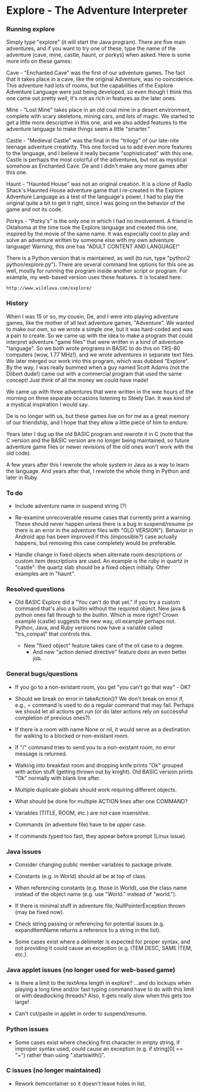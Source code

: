 # Explore - The Adventure Interpreter #


### Running explore ###

Simply type "explore" (it will start the Java program). There are five
main adventures, and if you want to try one of these, type the name of
the adventure (cave, mine, castle, haunt, or porkys) when asked. Here is
some more info on these games:


Cave - "Enchanted Cave" was the first of our adventure games. The fact
that it takes place in a cave, like the original Adventure, was no
coincidence. This adventure had lots of rooms, but the capabilities of the
Explore Adventure Language were just being developed, so even though I think
this one came out pretty well, it's not as rich in features as the later ones.

Mine - "Lost Mine" takes place in an old coal mine in a desert environment,
complete with scary skeletons, mining cars, and lots of magic. We started to
get a little more descriptive in this one, and we also added features to
the adventure language to make things seem a little "smarter."

Castle - "Medieval Castle" was the final in the "trilogy" of our late-nite
teenage adventure creativity. This one forced us to add even more features to
the language, and I believe it really became "sophisticated" with this one.
Castle is perhaps the most colorful of the adventures, but not as mystical
somehow as Enchanted Cave. De and I didn't make any more games after this one.

Haunt - "Haunted House" was not an original creation. It is a clone of
Radio Shack's Haunted House adventure game that I re-created in the
Explore Adventure Language as a test of the language's power. I had to
play the original quite a bit to get it right, since I was going on the
behavior of the game and not its code.

Porkys - "Porky's" is the only one in which I had no involvement. A friend
in Oklahoma at the time took the Explore language and created this one,
inspired by the movie of the same name. It was especially cool to play and
solve an adventure written by someone else with my own adventure language!
Warning, this one has "ADULT CONTENT AND LANGUAGE!"


There is a Python version that is maintained, as well (to run, type
"python2 python/explore.py"). There are several command line options
for this one as well, mostly for running the program inside another script
or program. For example, my web-based version uses these features.
It is located here:

    http://www.wildlava.com/explore/


### History ###

When I was 15 or so, my cousin, De, and I were into playing adventure games,
like the mother of all text adventure games, "Adventure". We wanted to make
our own, so we wrote a simple one, but it was hard-coded and was a pain
to create. So we came up with the idea to make a program that could interpret
adventure "game files" that were written in a kind of adventure "language".
So we both wrote programs in BASIC to do this on TRS-80 computers (wow,
1.77 MHz!), and we wrote adventures in separate text files. We later merged
our work into this program, which was dubbed "Explore". By the way, I was
really bummed when a guy named Scott Adams (not the Dilbert dude!) came out
with a commercial program that used the same concept! Just think of all the
money we could have made!

We came up with three adventures that were written in the wee hours of the
morning on three separate occasions listening to Steely Dan. It was kind of
a mystical inspiration I would say.

De is no longer with us, but these games live on for me as a great memory
of our friendship, and I hope that they allow a little piece of him to endure.

Years later I dug up the old BASIC program and rewrote it in C (note that the
C version and the BASIC version are no longer being maintained, so future
adventure game files or newer revisions of the old ones won't work with the
old code).

A few years after this I rewrote the whole system in Java as a way to learn
the language. And years after that, I rewrote the whole thing in Python and
later in Ruby.


### To do ###

* Include adventure name in suspend string (?)

* Re-examine unrecoverable resume cases that currently print a warning.
  These should never happen unless there is a bug in suspend/resume
  (or there is an error in the adventure files with "OLD VERSION").
  Behavior in Android app has been improved if this (impossible?) case
  actually happens, but removing this case completely would be preferable.

* Handle change in fixed objects when alternate room descriptions or
  custom item descriptions are used. An example is the ruby in quartz
  in "castle": the quartz slab should be a fixed object initially.
  Other examples are in "haunt".


### Resolved questions ###

* Old BASIC Explore did a "You can't do that yet." if you try a custom
  command that's also a builtin without the required object. New
  java & python ones fall through to the builtin. Which is more right?
  Crown example (castle) suggests the new way, oil example perhaps not.
  Python, Java, and Ruby versions now have a variable called "trs_compat"
  that controls this.

  - New "fixed object" feature takes care of the oil case to a degree.
    - And new "action denied directive" feature does an even better job.


### General bugs/questions ###

* If you go to a non-existant room, you get "you can't go that way" - OK?

* Should we break on error in takeAction()? We don't break on error if, e.g.,
  = command is used to do a regular command that may fail. Perhaps we should
  let all actions get run (or do later actions rely on successful completion
  of previous ones?).

* If there is a room with name None or nil, it would serve as a destination
  for walking to a blocked or non-existant room.

* If "/" command tries to send you to a non-existant room, no error
  message is returned.

* Walking into breakfast room and dropping knife prints "Ok"
  grouped with action stuff (getting thrown out by knight).
  Old BASIC version prints "Ok" normally with blank line after.

* Multiple duplicate globals should work requiring different objects.

* What should be done for multiple ACTION lines after one COMMAND?

* Variables (TITLE, ROOM, etc.) are not case insensitive.

* Commands (in adventure file) have to be upper case.

* If commands typed too fast, they appear before prompt (Linux issue).


### Java issues ###

* Consider changing public member variables to package private.

* Constants (e.g. in World) should all be at top of class.

* When referencing constants (e.g. those in World), use the class name
  instead of the object name (e.g. use "World." instead of "world.").

* If there is minimal stuff in adventure file, NullPointerException thrown
  (may be fixed now).

* Check string passing or referencing for potential issues
  (e.g. expandItemName returns a reference to a string in the list).

* Some cases exist where a delimeter is expected for proper syntax,
  and not providing it could cause an exception (e.g. ITEM DESC,
  SAME ITEM, etc.).


### Java applet issues (no longer used for web-based game) ###

* Is there a limit to the textArea length in explore?
  ...and do lockups when playing a long time and/or fast typing command<cr>
  have to do with this limit or with deadlocking threads?
  Also, it gets really slow when this gets too large!

* Can't cut/paste in applet in order to suspend/resume.


### Python issues ###

* Some cases exist where checking first character in empty string,
  if improper syntax used, could cause an exception (e.g. if string[0] == "+")
  rather than using ".startswith()".


### C issues (no longer maintained) ###

* Rework itemcontainer so it doesn't leave holes in list.
